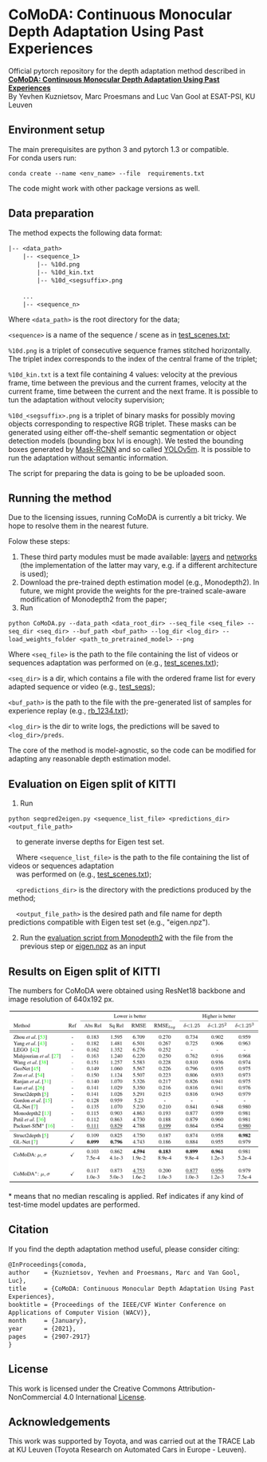 # CoMoDA: Continuous Monocular Depth Adaptation Using Past Experiences

Official pytorch repository for the depth adaptation method described in  
[**CoMoDA: Continuous Monocular Depth Adaptation Using Past Experiences**](https://openaccess.thecvf.com/content/WACV2021/papers/Kuznietsov_CoMoDA_Continuous_Monocular_Depth_Adaptation_Using_Past_Experiences_WACV_2021_paper.pdf)  
By Yevhen Kuznietsov, Marc Proesmans and Luc Van Gool at ESAT-PSI, KU Leuven


## Environment setup 

The main prerequisites are python 3 and pytorch 1.3 or compatible.  
For conda users run: 
```shell
conda create --name <env_name> --file  requirements.txt
```

The code might work with other package versions as well.


## Data preparation

The method expects the following data format:

```
|-- <data_path>
    |-- <sequence_1>  
        |-- %10d.png  
        |-- %10d_kin.txt  
        |-- %10d_<segsuffix>.png  
    
    ...  
    |-- <sequence_n>
```
Where `<data_path>` is the root directory for the data;

`<sequence>` is a name of the sequence / scene as in [test_scenes.txt](./code/utils/test_scenes.txt);  

`%10d.png` is a triplet of consecutive sequence frames stitched horizontally. The  triplet index corresponds to the index of the central frame of the triplet;  

`%10d_kin.txt` is a text file containing 4 values: velocity at the previous frame, time between the previous and the current frames, 
velocity at the current frame, time between the current and the next frame. It is possible to tun the adaptation without velocity supervision;  

`%10d_<segsuffix>.png` is a triplet of binary masks for possibly moving objects corresponding to respective RGB triplet. 
These masks can be generated using either off-the-shelf semantic segmentation or object detection models (bounding box lvl is enough).
We tested the bounding boxes generated by [Mask-RCNN](https://pytorch.org/tutorials/intermediate/torchvision_tutorial.html) and so called [YOLOv5m](https://github.com/ultralytics/yolov5). 
It is possible to run the adaptation without semantic information.


The script for preparing the data is going to be be uploaded soon.


## Running the method

Due to the licensing issues, running CoMoDA is currently a bit tricky. We hope to resolve them in the nearest future.

Folow these steps:
1. These third party modules must be made available: [layers](https://github.com/nianticlabs/monodepth2/blob/master/layers.py) and [networks](https://github.com/nianticlabs/monodepth2/tree/master/networks) (the implementation of the latter may vary, e.g. if a different architecture is used);
2. Download the pre-trained depth estimation model (e.g., Monodepth2). In future, we might provide the weights for the pre-trained scale-aware modification of Monodepth2 from the paper;
3. Run 
```shell
python CoMoDA.py --data_path <data_root_dir> --seq_file <seq_file> --seq_dir <seq_dir> --buf_path <buf_path> --log_dir <log_dir> --load_weights_folder <path_to_pretrained_model> --png
```

Where `<seq_file>` is the path to the file containing the list of videos or sequences adaptation was performed on (e.g., [test_scenes.txt](./code/utils/test_scenes.txt));  

`<seq_dir>`  is a dir, which contains a file with the ordered frame list for every adapted sequence or video (e.g., [test_seqs](./code/utils/test_seqs)); 

`<buf_path>`  is the path to the file with the pre-generated list of samples for experience replay (e.g., [rb_1234.txt](./code/utils/rb_1234.txt));  

`<log_dir>` is the dir to write logs, the predictions will be saved to `<log_dir>/preds`. 

The core of the method is model-agnostic, so the code can be modified for adapting any reasonable depth estimation model.

## Evaluation on Eigen split of KITTI

1. Run
```shell
python seqpred2eigen.py <sequence_list_file> <predictions_dir> <output_file_path>
``` 
&nbsp;&nbsp;&nbsp;&nbsp;to generate inverse depths for Eigen test set.  

&nbsp;&nbsp;&nbsp;&nbsp;Where `<sequence_list_file>` is the path to the file containing the list of videos or sequences adaptation  
&nbsp;&nbsp;&nbsp;&nbsp;was performed on (e.g., [test_scenes.txt](./code/utils/test_scenes.txt));

&nbsp;&nbsp;&nbsp;&nbsp;`<predictions_dir>`  is the directory with the predictions produced by the method;  

&nbsp;&nbsp;&nbsp;&nbsp;`<output_file_path>` is the desired path and file name for depth predictions compatible with Eigen test set (e.g., "eigen.npz"). 

2. Run the [evaluation script from Monodepth2](https://github.com/nianticlabs/monodepth2/blob/master/evaluate_depth.py) with the file from the previous step or [eigen.npz](./eigen.npz) as an input


## Results on Eigen split of KITTI

The numbers for CoMoDA were obtained using ResNet18 backbone and image resolution of 640x192 px.

![](./results.png)

\* means that no median rescaling is applied. Ref indicates if any kind of test-time model updates are performed.

## Citation

If you find the depth adaptation method useful, please consider citing:

    @InProceedings{comoda,
    author    = {Kuznietsov, Yevhen and Proesmans, Marc and Van Gool, Luc},
    title     = {CoMoDA: Continuous Monocular Depth Adaptation Using Past Experiences},
    booktitle = {Proceedings of the IEEE/CVF Winter Conference on Applications of Computer Vision (WACV)},
    month     = {January},
    year      = {2021},
    pages     = {2907-2917}
    }
    
## License

This work is licensed under the Creative Commons Attribution-NonCommercial 4.0 International [License](./LICENSE).

## Acknowledgements

This work was supported by Toyota, and was carried out at the TRACE Lab at KU Leuven (Toyota Research on Automated Cars in Europe - Leuven).
